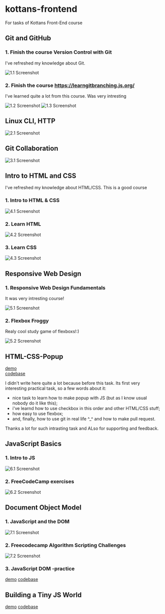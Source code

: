 # kottans-frontend

For tasks of Kottans Front-End course

## Git and GitHub

### 1. Finish the course Version Control with Git

I've refreshed my knowledge about Git.

![1.1 Screenshot](https://github.com/SamVal007/kottans-frontend/blob/main/Git%20and%20GitHub/Git.png)

### 2. Finish the course https://learngitbranching.js.org/

I've learned quite a lot from this course. Was very intresting

![1.2 Screenshot](https://github.com/SamVal007/kottans-frontend/blob/main/Git%20and%20GitHub/learngitbranching___%201.jpg)
![1.3 Screenshot](https://github.com/SamVal007/kottans-frontend/blob/main/Git%20and%20GitHub/learngitbranching___%202.jpg)

## Linux CLI, HTTP

![2.1 Screenshot](https://github.com/SamVal007/kottans-frontend/blob/main/Linux/Linux.png)

## Git Collaboration

![3.1 Screenshot](https://github.com/SamVal007/kottans-frontend/blob/main/task_git_collaboration/git_collaboration.png)

## Intro to HTML and CSS

I've refreshed my knowledge about HTML/CSS. This is a good course

### 1. Intro to HTML & CSS

![4.1 Screenshot](https://github.com/SamVal007/kottans-frontend/blob/main/html_css/HTML___Intro.jpg)

### 2. Learn HTML

![4.2 Screenshot](https://github.com/SamVal007/kottans-frontend/blob/main/html_css/Learn__CSS.jpg)

### 3. Learn CSS

![4.3 Screenshot](https://github.com/SamVal007/kottans-frontend/blob/main/html_css/Learn__HTML.jpg)

## Responsive Web Design

### 1. Responsive Web Design Fundamentals

It was very intresting course!

![5.1 Screenshot](https://github.com/SamVal007/kottans-frontend/blob/main/task_responsive_web_design/responsive_web_design%20.jpg)

### 2. Flexbox Froggy

Realy cool study game of flexboxs!:)

![5.2 Screenshot](https://github.com/SamVal007/kottans-frontend/blob/main/task_responsive_web_design/Flexbox%20Froggy.jpg)

## HTML-CSS-Popup

[demo](https://samval007.github.io/kottans-frontend/HTML-CSS-Popup/)\
[codebase](https://github.com/SamVal007/kottans-frontend/tree/main/HTML-CSS-Popup)

I didn't write here quite a lot because before this task. Its first very interesting practical task, so a few words about it:

- nice task to learn how to make popup with JS (but as I know usual nobody do it like this);
- i've learnd how to use checkbox in this order and other HTML/CSS stuff;
- how easy to use flexbox;
- and, finally, how to use git in real life ^\_^ and how to make pull request.

Thanks a lot for such intrasting task and ALso for supporting and feedback.

## JavaScript Basics

### 1. Intro to JS

![6.1 Screenshot](https://github.com/SamVal007/kottans-frontend/blob/main/task_js_basics/introJsUdacity.jpg)

### 2. FreeCodeCamp exercises

![6.2 Screenshot](https://github.com/SamVal007/kottans-frontend/blob/main/task_js_basics/freeCodeCamp_JS.jpg)

## Document Object Model

### 1. JavaScript and the DOM

![7.1 Screenshot](https://github.com/SamVal007/kottans-frontend/blob/main/task_js_dom/JSandDOM_udacity.jpg)

### 2. Freecodecamp Algorithm Scripting Challenges

![7.2 Screenshot](https://github.com/SamVal007/kottans-frontend/blob/main/task_js_dom/freecodecampChallenges.jpg)

### 3. JavaScript DOM -practice

[demo](https://samval007.github.io/kottans-frontend/Task_DOM_SnookerPlayers/)
[codebase](https://github.com/SamVal007/kottans-frontend/tree/main/Task_DOM_SnookerPlayers)

## Building a Tiny JS World

[demo](https://samval007.github.io/a-tiny-JS-world/)
[codebase](https://github.com/SamVal007/a-tiny-JS-world)
